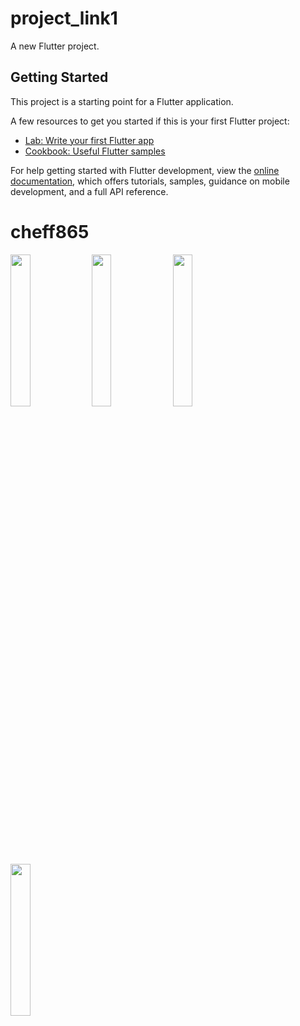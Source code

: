 # project_link1

A new Flutter project.

## Getting Started

This project is a starting point for a Flutter application.

A few resources to get you started if this is your first Flutter project:

- [Lab: Write your first Flutter app](https://docs.flutter.dev/get-started/codelab)
- [Cookbook: Useful Flutter samples](https://docs.flutter.dev/cookbook)

For help getting started with Flutter development, view the
[online documentation](https://docs.flutter.dev/), which offers tutorials,
samples, guidance on mobile development, and a full API reference.
# cheff865

<img src="https://user-images.githubusercontent.com/87229717/183963867-854600c6-f119-4253-b1d2-1bfbfdf023b7.jpeg" width="25%"></img> 
<img src="https://user-images.githubusercontent.com/87229717/183963900-fa9f788e-0f09-4648-9610-c3b920f0ae89.jpeg" width="25%"></img>
<img src="https://user-images.githubusercontent.com/87229717/183963912-a7c8157e-16f7-4c65-90fa-28d4332047b5.jpeg" width="25%"></img> 
<img src="https://user-images.githubusercontent.com/87229717/183963892-bb643873-39e0-40ea-b604-a70c7178e2b4.jpeg" width="25%"></img> 

